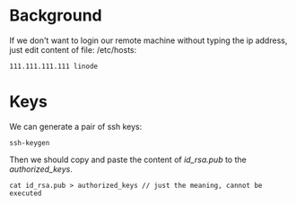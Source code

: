 # Background
If we don't want to login our remote machine without typing the ip address, just edit content of file: /etc/hosts:

    111.111.111.111 linode

# Keys
We can generate a pair of ssh keys:

    ssh-keygen

Then we should copy and paste the content of _id_rsa.pub_ to the _authorized_keys_.

    cat id_rsa.pub > authorized_keys // just the meaning, cannot be executed



